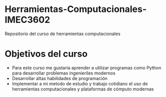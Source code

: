 # Herramientas-Computacionales-IMEC3602
Repositorio del curso de herramientas computacionales

# Objetivos del curso

- Para este curso me gustaría aprender a utilizar programas como Python para desarrollar problemas ingenieriles modernos
- Desarrollar altas habilidades de programación 
- Implementar a mi metodo de estudio y trabajo cotidiano el uso de herramientas computacionales y plataformas de cómputo modernas

